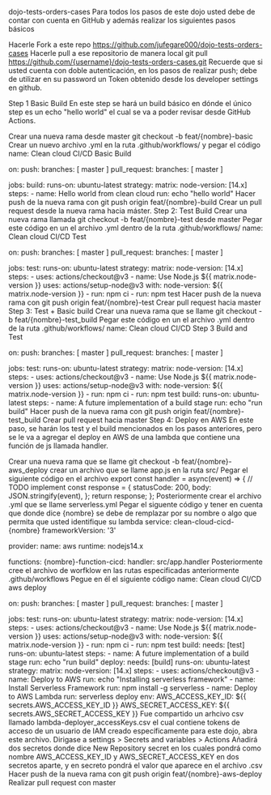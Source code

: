 dojo-tests-orders-cases
Para todos los pasos de este dojo usted debe de contar con cuenta en GitHub y además realizar los siguientes pasos básicos

Hacerle Fork a este repo https://github.com/jufegare000/dojo-tests-orders-cases
Hacerle pull a ese repositorio de manera local git pull https://github.com/{username}/dojo-tests-orders-cases.git
Recuerde que si usted cuenta con doble autenticación, en los pasos de realizar push; debe de utilizar en su password un Token obtenido desde los developer settings en github.

Step 1 Basic Build
En este step se hará un build básico en dónde el único step es un echo "hello world" el cual se va a poder revisar desde GitHub Actions.

Crear una nueva rama desde master git checkout -b feat/{nombre}-basic
Crear un nuevo archivo .yml en la ruta .github/workflows/ y pegar el código
name: Clean cloud CI/CD Basic Build

on:
  push:
    branches: [ master ]
  pull_request:
    branches: [ master ]

jobs:
  build:
    runs-on: ubuntu-latest
    strategy:
      matrix:
        node-version: [14.x]
    steps:
      - name: Hello world from clean cloud
        run: echo "hello world"
Hacer push de la nueva rama con git push origin feat/{nombre}-build
Crear un pull request desde la nueva rama hacia máster.
Step 2: Test Build
Crear una nueva rama llamada git checkout -b feat/{nombre}-test desde master
Pegar este código en un el archivo .yml dentro de la ruta .github/workflows/
name: Clean cloud CI/CD Test

on:
  push:
    branches: [ master ]
  pull_request:
    branches: [ master ]

jobs:
  test:
    runs-on: ubuntu-latest
    strategy:
      matrix:
        node-version: [14.x]
    steps:
      - uses: actions/checkout@v3
      - name: Use Node.js ${{ matrix.node-version }}
        uses: actions/setup-node@v3
        with:
          node-version: ${{ matrix.node-version }}
      - run: npm ci
      - run: npm test
Hacer push de la nueva rama con git push origin feat/{nombre}-test
Crear pull request hacia master
Step 3: Test + Basic build
Crear una nueva rama que se llame git checkout -b feat/{nombre}-test_build
Pegar este código en un el archivo .yml dentro de la ruta .github/workflows/
  name: Clean cloud CI/CD Step 3 Build and Test

  on:
    push:
      branches: [ master ]
    pull_request:
      branches: [ master ]

  jobs:
    test:
      runs-on: ubuntu-latest
      strategy:
        matrix:
          node-version: [14.x]
      steps:
        - uses: actions/checkout@v3
        - name: Use Node.js ${{ matrix.node-version }}
          uses: actions/setup-node@v3
          with:
            node-version: ${{ matrix.node-version }}
        - run: npm ci
        - run: npm test
    build:
      runs-on: ubuntu-latest
      steps:
        - name: A future implementation of a build stage
          run: echo "run build"
Hacer push de la nueva rama con git push origin feat/{nombre}-test_build
Crear pull request hacia master
Step 4: Deploy en AWS
En este paso, se harán los test y el build mencionados en los pasos anteriores, pero se le va a agregar el deploy en AWS de una lambda que contiene una función de js llamada handler.

Crear una nueva rama que se llame git checkout -b feat/{nombre}-aws_deploy
crear un archivo que se llame app.js en la ruta src/
Pegar el siguiente código en el archivo
export const handler = async(event) => {
    // TODO implement
    const response = {
        statusCode: 200,
        body: JSON.stringify(event),
    };
    return response;
};
Posteriormente crear el archivo .yml que se llame serverless.yml
Pegar el siguente código y tener en cuenta que donde dice {nombre} se debe de remplazar por su nombre o algo que permita que usted identifique su lambda
service: clean-cloud-cicd-{nombre}
frameworkVersion: '3'

provider:
  name: aws
  runtime: nodejs14.x

functions:
  {nombre}-function-cicd:
    handler: src/app.handler
Posteriormente cree el archivo de worfklow en las rutas especificadas anteriormente .github/workflows
Pegue en él el siguiente código
  name: Clean cloud CI/CD aws deploy

  on:
    push:
      branches: [ master ]
    pull_request:
      branches: [ master ]

  jobs:
    test:
      runs-on: ubuntu-latest
      strategy:
        matrix:
          node-version: [14.x]
      steps:
        - uses: actions/checkout@v3
        - name: Use Node.js ${{ matrix.node-version }}
          uses: actions/setup-node@v3
          with:
            node-version: ${{ matrix.node-version }}
        - run: npm ci
        - run: npm test
    build:
      needs: [test]
      runs-on: ubuntu-latest
      steps:
        - name: A future implementation of a build stage
          run: echo "run build"
    deploy:
      needs: [build]
      runs-on: ubuntu-latest
      strategy:
        matrix:
          node-version: [14.x]
      steps:
        - uses: actions/checkout@v3
        - name: Deploy to AWS
          run: echo "Installing serverless framework"
        - name: Install Serverless Framework
          run: npm install -g serverless
        - name: Deploy to AWS Lambda
          run: serverless deploy
          env:
            AWS_ACCESS_KEY_ID: ${{ secrets.AWS_ACCESS_KEY_ID }}
            AWS_SECRET_ACCESS_KEY: ${{ secrets.AWS_SECRET_ACCESS_KEY }}
Fue compartido un arhcivo csv llamado lambda-deployer_accessKeys.csv el cual contiene tokens de acceso de un usuario de IAM creado específicamente para este dojo, abra este archivo.
Dirigase a settings > Secrets and variables > Actions
Añadirá dos secretos donde dice New Repository secret en los cuales pondrá como nombre AWS_ACCESS_KEY_ID y AWS_SECRET_ACCESS_KEY en dos secretos aparte, y en secreto pondrá el valor que aparece en el archivo .csv
Hacer push de la nueva rama con git push origin feat/{nombre}-aws-deploy
Realizar pull request con master
